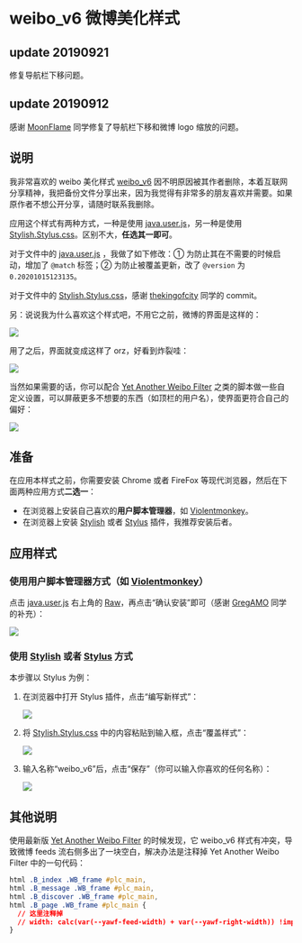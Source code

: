 # weibo_v6 微博美化样式

## update 20190921

修复导航栏下移问题。

## update 20190912

感谢 [MoonFlame](https://github.com/MoonFlame) 同学修复了导航栏下移和微博 logo 缩放的问题。

## 说明

我非常喜欢的 weibo 美化样式 [weibo_v6](https://userstyles.org/styles/106272/weibo-v6) 因不明原因被其作者删除，本着互联网分享精神，我把备份文件分享出来，因为我觉得有非常多的朋友喜欢并需要。如果原作者不想公开分享，请随时联系我删除。

应用这个样式有两种方式，一种是使用 [java.user.js](https://github.com/XIJINIAN/weibo_v6/blob/master/java.user.js)，另一种是使用 [Stylish.Stylus.css](https://github.com/XIJINIAN/weibo_v6/blob/master/Stylish.Stylus.css)。区别不大，**任选其一即可**。

对于文件中的 [java.user.js](https://github.com/XIJINIAN/weibo_v6/blob/master/java.user.js) ，我做了如下修改：① 为防止其在不需要的时候启动，增加了 `@match` 标签；② 为防止被覆盖更新，改了 `@version` 为 `0.20201015123135`。

对于文件中的 [Stylish.Stylus.css](https://github.com/XIJINIAN/weibo_v6/blob/master/Stylish.Stylus.css)，感谢 [thekingofcity](https://github.com/thekingofcity) 同学的 commit。

另：说说我为什么喜欢这个样式吧，不用它之前，微博的界面是这样的：

![](https://i.loli.net/2019/01/17/5c40474a4d4ee.png)

用了之后，界面就变成这样了 orz，好看到炸裂哇：

![](https://i.loli.net/2019/01/17/5c4047a0904e6.png)

当然如果需要的话，你可以配合 [Yet Another Weibo Filter](https://tiansh.github.io/yawf/zh-cn.html) 之类的脚本做一些自定义设置，可以屏蔽更多不想要的东西（如顶栏的用户名），使界面更符合自己的偏好：

![](https://i.loli.net/2019/01/17/5c4048a069b09.png)

## 准备

在应用本样式之前，你需要安装 Chrome 或者 FireFox 等现代浏览器，然后在下面两种应用方式**二选一**：

- 在浏览器上安装自己喜欢的**用户脚本管理器**，如 [Violentmonkey](https://violentmonkey.github.io/)。
- 在浏览器上安装 [Stylish](https://github.com/stylish-userstyles/stylish) 或者 [Stylus](https://github.com/openstyles/stylus) 插件，我推荐安装后者。

## 应用样式

### 使用用户脚本管理器方式（如  [Violentmonkey](https://violentmonkey.github.io/)）

点击  [java.user.js](https://github.com/XIJINIAN/weibo_v6/blob/master/java.user.js) 右上角的 [Raw](https://github.com/XIJINIAN/weibo_v6/raw/master/java.user.js)，再点击“确认安装”即可（感谢 [GregAMO](https://github.com/GregAMO) 同学的补充）：

![](https://i.loli.net/2019/01/19/5c42f00a7aa98.png)

### 使用 [Stylish](https://github.com/stylish-userstyles/stylish) 或者 [Stylus](https://github.com/openstyles/stylus) 方式

本步骤以 Stylus 为例：

1. 在浏览器中打开 Stylus 插件，点击“编写新样式”：

   ![](https://i.loli.net/2019/01/19/5c42f1d30d8b1.png)

2. 将 [Stylish.Stylus.css](https://github.com/XIJINIAN/weibo_v6/blob/master/Stylish.Stylus.css) 中的内容粘贴到输入框，点击“覆盖样式”：

   ![](https://i.loli.net/2019/01/19/5c42f2ba2594f.png)

3. 输入名称“weibo_v6”后，点击“保存”（你可以输入你喜欢的任何名称）：

   ![](https://i.loli.net/2019/01/19/5c42f38e982ef.png)

## 其他说明
使用最新版 [Yet Another Weibo Filter](https://tiansh.github.io/yawf/zh-cn.html) 的时候发现，它 weibo_v6 样式有冲突，导致微博 feeds 流右侧多出了一块空白，解决办法是注释掉 Yet Another Weibo Filter 中的一句代码：

```css
html .B_index .WB_frame #plc_main,
html .B_message .WB_frame #plc_main,
html .B_discover .WB_frame #plc_main,
html .B_page .WB_frame #plc_main {
  // 这里注释掉
  // width: calc(var(--yawf-feed-width) + var(--yawf-right-width)) !important;
}
```
